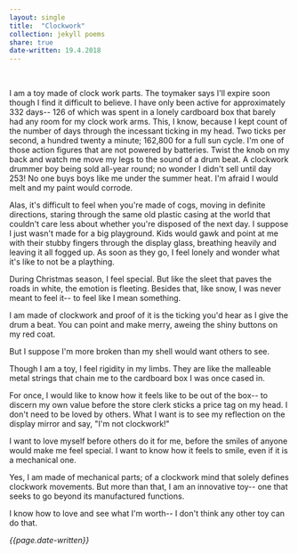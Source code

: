 ```yaml
---
layout: single
title:  "Clockwork" 
collection: jekyll poems
share: true
date-written: 19.4.2018
---
```


&nbsp;
&nbsp;


<p>
I am a toy made of clock work parts. The toymaker says I'll expire soon though I find it difficult to believe. I have only been active for approximately 332 days-- 126 of which was spent in a lonely cardboard box that barely had any room for my clock work arms. This, I know, because I kept count of the number of days through the incessant ticking in my head. Two ticks per second, a hundred twenty a minute; 162,800 for a full sun cycle. I'm one of those action figures that are not powered by batteries. Twist the knob on my back and watch me move my legs to the sound of a drum beat. A clockwork drummer boy being sold all-year round; no wonder I didn't sell until day 253! No one buys boys like me under the summer heat. I'm afraid I would melt and my paint would corrode.
</p>

<p>
Alas, it's difficult to feel when you're made of cogs, moving in definite directions, staring through the same old plastic casing at the world that couldn't care less about whether you're disposed of the next day. I suppose I just wasn't made for a big playground. Kids would gawk and point at me with their stubby fingers through the display glass, breathing heavily and leaving it all fogged up. As soon as they go, I feel lonely and wonder what it's like to not be a plaything. 
</p>

<p>
During Christmas season, I feel special. But like the sleet that paves the roads in white, the emotion is fleeting. Besides that, like snow, I was never meant to feel it-- to feel like I mean something.
</p>

<p>
I am made of clockwork and proof of it is the ticking you'd hear as I give the drum a beat. You can point and make merry, aweing the shiny buttons on my red coat. 
</p>

<p>
But I suppose I'm more broken than my shell would want others to see.
</p>

<p>
Though I am a toy, I feel rigidity in my limbs. They are like the malleable metal strings that chain me to the cardboard box I was once cased in.
</p>

<p>
For once, I would like to know how it feels like to be out of the box-- to discern my own value before the store clerk sticks a price tag on my head. I don't need to be loved by others. What I want is to see my reflection on the display mirror and say,  "I'm not clockwork!" 
</p>

<p>
I want to love myself before others do it for me, before the smiles of anyone would make me feel special. I want to know how it feels to smile, even if it is a mechanical one.
</p>

<p>
Yes, I am made of mechanical parts; of a clockwork mind that solely defines clockwork movements. But more than that, I am an innovative toy-- one that seeks to go beyond its manufactured functions.
</p>

<p>
I know how to love and see what I'm worth-- I don't think any other toy can do that.
</p>
<em> {{page.date-written}} </em>
